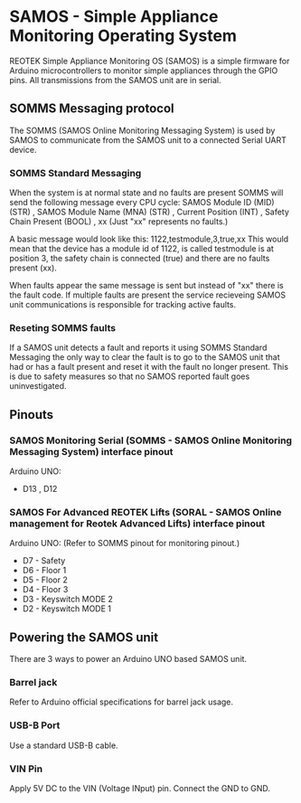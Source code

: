 # SAMOS - Simple Appliance Monitoring Operating System
REOTEK Simple Appliance Monitoring OS (SAMOS) is a simple firmware for Arduino microcontrollers
to monitor simple appliances through the GPIO pins. All transmissions from the SAMOS unit are
in serial.

## SOMMS Messaging protocol
The SOMMS (SAMOS Online Monitoring Messaging System) is used by SAMOS to communicate from the
SAMOS unit to a connected Serial UART device.

### SOMMS Standard Messaging
When the system is at normal state and no faults are present SOMMS will send the following message
every CPU cycle:
SAMOS Module ID (MID) (STR) , SAMOS Module Name (MNA) (STR) , Current Position (INT) , Safety Chain Present (BOOL) , xx (Just "xx" represents no faults.)

A basic message would look like this:
1122,testmodule,3,true,xx
This would mean that the device has a module id of 1122, is called testmodule is at position 3, the safety chain is connected (true)
and there are no faults present (xx).

When faults appear the same message is sent but instead of "xx" there is the fault code. If multiple faults are present the service recieveing
SAMOS unit communications is responsible for tracking active faults.

### Reseting SOMMS faults

If a SAMOS unit detects a fault and reports it using SOMMS Standard Messaging the only way to clear the fault
is to go to the SAMOS unit that had or has a fault present and reset it with the fault no longer present.
This is due to safety measures so that no SAMOS reported fault goes uninvestigated.

## Pinouts

### SAMOS Monitoring Serial (SOMMS - SAMOS Online Monitoring Messaging System) interface pinout
Arduino UNO:
- D13 , D12

### SAMOS For Advanced REOTEK Lifts (SORAL - SAMOS Online management for Reotek Advanced Lifts) interface pinout
Arduino UNO: (Refer to SOMMS pinout for monitoring pinout.)
- D7 - Safety
- D6 - Floor 1
- D5 - Floor 2
- D4 - Floor 3
- D3 - Keyswitch MODE 2
- D2 - Keyswitch MODE 1

## Powering the SAMOS unit
There are 3 ways to power an Arduino UNO based SAMOS unit.
### Barrel jack
Refer to Arduino official specifications for barrel jack usage.
### USB-B Port
Use a standard USB-B cable.
### VIN Pin
Apply 5V DC to the VIN (Voltage INput) pin. Connect the GND to GND.
